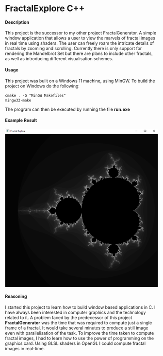 # FractalExplore C++

#### Description
This project is the successor to my other project FractalGenerator. A simple window application that allows a user to view the marvels of fractal images in real time using shaders. The user can freely roam the intricate details of fractals by zooming and scrolling. Currently there is only support for rendering the Mandelbrot Set but there are plans to include other fractals, as well as introducing different visualisation schemes.

#### Usage
This project was built on a Windows 11 machine, using MinGW. To build the project on Windows do the following:
```
cmake . -G "MinGW Makefiles"
mingw32-make
```
The program can then be executed by running the file **run.exe**

#### Example Result
![image info](preview.png)

#### Reasoning
I started this project to learn how to build window based applications in C. I have always been interested in computer graphics and the technology related to it. A problem faced by the predecessor of this project **FractalGenerator** was the time that was required to compute just a single frame of a fractal. It would take several minutes to produce a still image even with parallelisation of the task. To improve the time taken to compute fractal images, I had to learn how to use the power of programming on the graphics card. Using GLSL shaders in OpenGL I could compute fractal images in real-time. 
